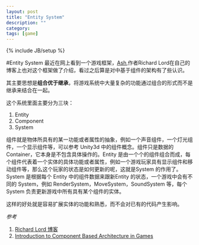 ```yaml
---
layout: post
title: "Entity System"
description: ""
category: 
tags: [game]
---
```

{% include JB/setup %}

#Entity System
最近在网上看到一个游戏框架，[Ash](http://www.ashframework.org/),作者Richard Lord在自己的博客上也对这个框架做了介绍，看过之后算是对中基于组件的架构有了些认识。

其主要思想是**组合优于继承**，将游戏系统中大量复杂的功能通过组合的形式而不是继承来结合在一起。

这个系统里面主要分为三块：

1. Entity
2. Component
3. System

组件就是物体所具有的某一功能或者属性的抽象，例如一个声音组件，一个灯光组件，一个显示组件等，可以参考 Unity3d 中的组件概念。组件只是数据的 Container，它本身是不包含具体操作的。Entity 是由一个个的组件组合而成，每个组件代表着一个实体的具体功能或者属性，例如一个游戏玩家具有显示组件和移动组件等，那么这个玩家的状态是如何更新的呢，这就是System 的作用了。System 是根据每个 Entity 中的组件数据来跟新Entity 的状态，一个游戏中会有不同的 System，例如 RenderSystem，MoveSystem，SoundSystem 等，每个 System 负责更新游戏中所有具有某个组件的实体。

这样的好处就是容易扩展实体的功能和熟悉，而不会对已有的代码产生影响。


*参考*

1. [Richard Lord 博客](http://www.richardlord.net/blog)
2. [Introduction to Component Based Architecture in Games](http://www.raywenderlich.com/24878/introduction-to-component-based-architecture-in-games)